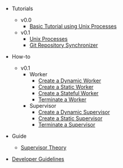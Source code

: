 * Tutorials
  * v0.0
      * [Basic Tutorial using Unix Processes](v0.0/tutorial.md)
  * v0.1
      * [Unix Processes](v0.1/tutorials/unix-process-tutorial.md)
      * [Git Repository Synchronizer](v0.1/tutorials/git-synchronizer-tutorial.md)

* How-to
  * v0.1
    * Worker
      * [Create a Dynamic Worker](v0.1/how-to/dynamic-worker.md)
      * [Create a Static Worker](v0.1/how-to/static-worker.md)
      * [Create a Stateful Worker](v0.1/how-to/stateful-worker.md)
      * [Terminate a Worker](v0.1/how-to/terminate-worker.md)
    * Supervisor
      * [Create a Dynamic Supervisor](v0.1/how-to/dynamic-supervisor.md)
      * [Create a Static Supervisor](v0.1/how-to/static-supervisor.md)
      * [Terminate a Supervisor](v0.1/how-to/terminate-supervisor.md)

* Guide
  * [Supervisor Theory](supervisor-theory.md)

* [Developer Guidelines](CONTRIBUTING.md)
